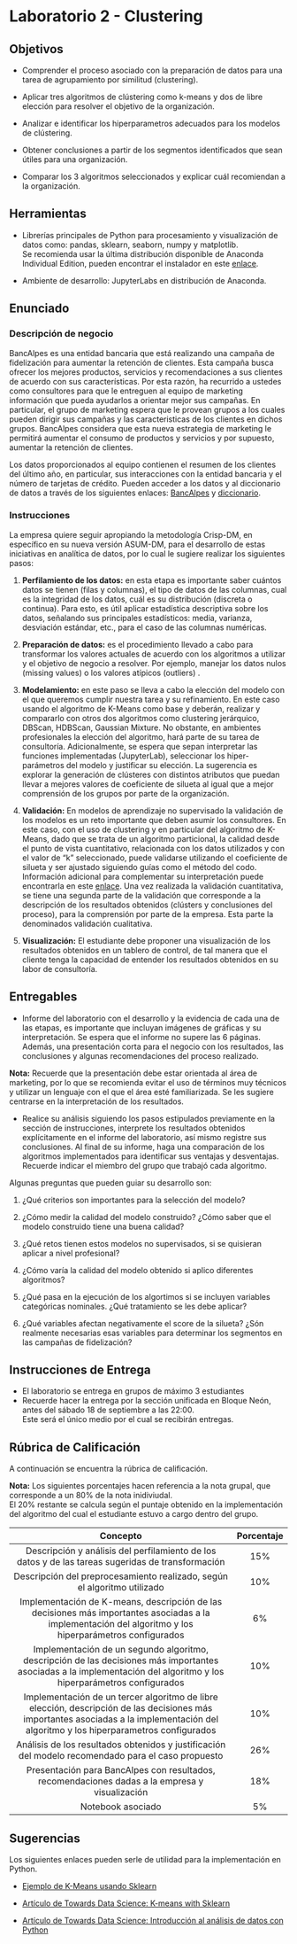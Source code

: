 # Laboratorio 2 - Clustering

## Objetivos

- Comprender el proceso asociado con la preparación de datos para una tarea de agrupamiento por similitud (clustering).

- Aplicar tres algoritmos de clústering como k-means y dos de libre elección para resolver el objetivo de la organización. 

- Analizar e identificar los hiperparametros adecuados para los modelos de clústering.

- Obtener conclusiones a partir de los segmentos identificados que sean útiles para una organización. 

- Comparar los 3 algoritmos seleccionados y explicar cuál recomiendan a la organización.


## Herramientas

- Librerías principales de Python para procesamiento y visualización de datos como: pandas, sklearn, seaborn, numpy y matplotlib.  
    Se recomienda usar la última distribución disponible de Anaconda Individual Edition, pueden encontrar el instalador en este [enlace](https://www.anaconda.com/products/individual). 

- Ambiente de desarrollo: JupyterLabs en distribución de Anaconda.  

## Enunciado

### Descripción de negocio

BancAlpes es una entidad bancaria que está realizando una campaña de fidelización para aumentar la retención de clientes. 
Esta campaña busca ofrecer los mejores productos, servicios y recomendaciones a sus clientes de acuerdo con sus características. 
Por esta razón, ha recurrido a ustedes como consultores para que le entreguen al equipo de marketing información que pueda ayudarlos a orientar mejor sus campañas.
En particular, el grupo de marketing espera que le provean grupos a los cuales pueden dirigir sus campañas y las caracteristicas de los clientes en dichos grupos. 
BancAlpes considera que esta nueva estrategia de marketing le permitirá aumentar el consumo de productos y servicios y por supuesto, aumentar la retención de clientes. 

Los datos proporcionados al equipo contienen el resumen de los clientes del último año, en particular, sus interacciones con la entidad bancaria y el número de tarjetas de crédito. 
Pueden acceder a los datos y al diccionario de datos a través de los siguientes enlaces: 
[BancAlpes](202120/Laboratorio_2/datos/BancAlpes_credit_card_data.csv) y [diccionario](202120/Laboratorio_2/datos/DICCIONARIO_datos_BancAlpes.pdf).



### Instrucciones 

La empresa quiere seguir apropiando la metodología Crisp-DM, en específico en su nueva versión ASUM-DM, para el desarrollo de estas iniciativas en analítica de datos, por lo cual le sugiere realizar los siguientes pasos: 

1. **Perfilamiento de los datos:** en esta etapa es importante saber cuántos datos se tienen (filas y columnas), el tipo de datos de las columnas, cual es la integridad de los datos, cuál es su distribución (discreta o continua). Para esto, es útil aplicar estadística descriptiva sobre los datos, señalando sus principales estadísticos: media, varianza, desviación estándar, etc., para el caso de las columnas numéricas. 

2. **Preparación de datos:** es el procedimiento llevado a cabo para transformar los valores actuales de acuerdo con los algoritmos a utilizar y el objetivo de negocio a resolver. Por ejemplo, manejar los datos nulos (missing values) o los valores atípicos (outliers) . 

3. **Modelamiento:** en este paso se lleva a cabo la elección del modelo con el que queremos cumplir nuestra tarea y su refinamiento. En este caso usando el algoritmo de K-Means como base y deberán, realizar y compararlo con otros dos algoritmos como clustering jerárquico, DBScan, HDBScan, Gaussian Mixture. 
No obstante, en ambientes profesionales la elección del algoritmo, hará parte de su tarea de consultoría. Adicionalmente, se espera que sepan interpretar las funciones implementadas (JupyterLab), seleccionar los hiper-parámetros del modelo y justificar su elección. 
La sugerencia es explorar la generación de clústeres con distintos atributos que puedan llevar a mejores valores de coeficiente de silueta al igual que a mejor comprensión de los grupos por parte de la organización.  

4. **Validación:** En modelos de aprendizaje no supervisado la validación de los modelos es un reto importante que deben asumir los consultores. En este caso, con el uso de clustering y en particular del algoritmo de K-Means, dado que se trata de un algoritmo particional, la calidad desde el punto de vista cuantitativo, relacionada con los datos utilizados y con el valor de “k” seleccionado, puede validarse utilizando el coeficiente de silueta y ser ajustado siguiendo guías como el método del codo. 
Información adicional para complementar su interpretación puede encontrarla en este [enlace](https://towardsdatascience.com/k-means-clustering-algorithm-applications-evaluation-methods-and-drawbacks-aa03e644b48a).  Una vez realizada la validación cuantitativa, se tiene una segunda parte de la validación que corresponde a la descripción de los resultados obtenidos (clústers y conclusiones del proceso), para la comprensión por parte de la empresa. Esta parte la denominados validación cualitativa. 

5. **Visualización:** El estudiante debe proponer una visualización de los resultados obtenidos en un tablero de control, de tal manera que el cliente tenga la capacidad de entender los resultados obtenidos en su labor de consultoría.



## Entregables

* Informe del laboratorio con el desarrollo y la evidencia de cada una de las etapas, es importante que incluyan imágenes de gráficas y su interpretación.
Se espera que el informe no supere las 6 páginas. Además, una presentación corta para el negocio con los resultados, las conclusiones y algunas recomendaciones del proceso realizado. 

**Nota:** 
Recuerde que la presentación debe estar orientada al área de marketing, por lo que se recomienda evitar el uso de términos muy técnicos y utilizar un lenguaje con el que el área esté familiarizada. Se les sugiere centrarse en la interpretación de los resultados.

* Realice su análisis siguiendo los pasos estipulados previamente en la sección de instrucciones, interprete los resultados obtenidos explícitamente en el informe del laboratorio, así mismo registre sus conclusiones. 
Al final de su informe, haga una comparación de los algoritmos implementados para identificar sus ventajas y desventajas. Recuerde indicar el miembro del grupo que trabajó cada algoritmo.  

Algunas preguntas que pueden guiar su desarrollo son: 

1. ¿Qué criterios son importantes para la selección del modelo? 

2. ¿Cómo medir la calidad del modelo construido? ¿Cómo saber que el modelo construido tiene una buena calidad?  

3. ¿Qué retos tienen estos modelos no supervisados, si se quisieran aplicar a nivel profesional? 

4. ¿Cómo varía la calidad del modelo obtenido si aplico diferentes algoritmos? 

5. ¿Qué pasa en la ejecución de los algortimos si se incluyen variables categóricas nominales. ¿Qué tratamiento se les debe aplicar? 

6. ¿Qué variables afectan negativamente el score de la silueta? ¿Són realmente necesarias esas variables para determinar los segmentos en las campañas de fidelización?


## Instrucciones de Entrega
- El laboratorio se entrega en grupos de máximo 3 estudiantes
- Recuerde hacer la entrega por la sección unificada en Bloque Neón, antes del sábado 18 de septiembre a las 22:00.   
  Este será el único medio por el cual se recibirán entregas.

## Rúbrica de Calificación

A continuación se encuentra la rúbrica de calificación.

**Nota:** Los siguientes porcentajes hacen referencia a la nota grupal, que corresponde a un 80% de la nota inidiviudal.  
El 20% restante se calcula según el puntaje obtenido en la implementación del algoritmo del cual el estudiante estuvo a cargo dentro del grupo.

| Concepto | Porcentaje |
|:---:|:---:|
| Descripción y análisis del perfilamiento de los datos y de las tareas sugeridas de transformación | 15% |
| Descripción del preprocesamiento realizado, según el algoritmo utilizado | 10% |
| Implementación de K-means, descripción de las decisiones más importantes asociadas a la implementación del algoritmo y los hiperparámetros configurados | 6% |
| Implementación de un segundo algoritmo, descripción de las decisiones más importantes asociadas a la implementación del algoritmo y los hiperparámetros configurados | 10% |
| Implementación de un tercer algoritmo de libre elección, descripción de las decisiones más importantes asociadas a la implementación del algoritmo y los hiperparametros configurados | 10% |
| Análisis de los resultados obtenidos y justificación del modelo recomendado para el caso propuesto | 26% |
| Presentación para BancAlpes con resultados, recomendaciones dadas a la empresa y visualización | 18% |
| Notebook asociado | 5% |

## Sugerencias

Los siguientes enlaces pueden serle de utilidad para la implementación en Python. 

* [Ejemplo de K-Means usando Sklearn](https://jakevdp.github.io/PythonDataScienceHandbook/05.11-k-means.html)

* [Artículo de Towards Data Science: K-means with Sklearn](https://towardsdatascience.com/k-means-clustering-with-scikit-learn-6b47a369a83c)

* [Artículo de Towards Data Science: Introducción al análisis de datos con Python](https://towardsdatascience.com/tips-and-tricks-for-fast-data-analysis-in-python-f108ad32fa90) 


